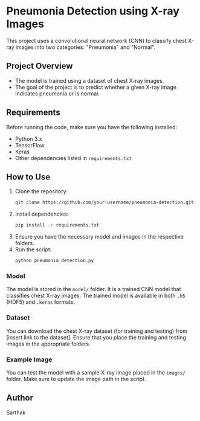 # Pneumonia Detection using X-ray Images

This project uses a convolutional neural network (CNN) to classify chest X-ray images into two categories: "Pneumonia" and "Normal".

## Project Overview
- The model is trained using a dataset of chest X-ray images.
- The goal of the project is to predict whether a given X-ray image indicates pneumonia or is normal.

## Requirements
Before running the code, make sure you have the following installed:
- Python 3.x
- TensorFlow
- Keras
- Other dependencies listed in `requirements.txt`

## How to Use
1. Clone the repository:
    ```bash
    git clone https://github.com/your-username/pneumonia-detection.git
    ```
2. Install dependencies:
    ```bash
    pip install -r requirements.txt
    ```
3. Ensure you have the necessary model and images in the respective folders.
4. Run the script:
    ```bash
    python pneumonia_detection.py
    ```

### Model
The model is stored in the `model/` folder. It is a trained CNN model that classifies chest X-ray images. The trained model is available in both `.h5` (HDF5) and `.keras` formats.

### Dataset
You can download the chest X-ray dataset (for training and testing) from [insert link to the dataset]. Ensure that you place the training and testing images in the appropriate folders.

### Example Image
You can test the model with a sample X-ray image placed in the `images/` folder. Make sure to update the image path in the script.

## Author
Sarthak
